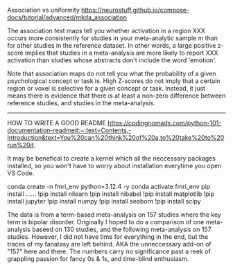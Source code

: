 Association vs uniformity
https://neurostuff.github.io/compose-docs/tutorial/advanced/mkda_association

The association test maps tell you whether activation in a region XXX occurs more consistently for studies in your meta-analytic sample m than for other studies in the reference dataset. In other words, a large positive z-score implies that studies in a meta-analysis are more likely to report XXX activation than studies whose abstracts don't include the word 'emotion'.

Note that association maps do not tell you what the probability of a given psychological concept or task is. High Z-scores do not imply that a certain region or voxel is selective for a given concept or task. Instead, it just means there is evidence that there is at least a non-zero difference between reference studies, and studies in the meta-analysis.

-------------------------------------------------------------------------------------------------------

HOW TO WRITE A GOOD README
https://codingnomads.com/python-101-documentation-readme#:~:text=Contents,-Introduction&text=You%20can%20think%20of%20a,to%20take%20to%20run%20it.


It may be benefical to create a kernel which all the neccessary packages installed, so you won't have to worry about installation everytime you open VS Code. 

conda create -n fmri_env python=3.12.4 -y
conda activate fmri_env
pip install ......
!pip install nilearn 
!pip install nibabel
!pip install matplotlib 
!pip install jupyter 
!pip install numpy
!pip install seaborn
!pip install scipy

The data is from a term-based meta-analysis on 157 studies where the key term is bipolar disorder. Originally I hoped to do a comparison of one meta-analysis baseed on 130 studies, and the following meta-analysis on 157 studies. However, I did not have time for everything in the end, but the traces of my fanatasy are left behind. AKA the unneccessary add-on of "157" here and there. The numbers carry no significance past a reek of grappling passion for fancy 0s & 1s, and time-blind enthusiasm. 
